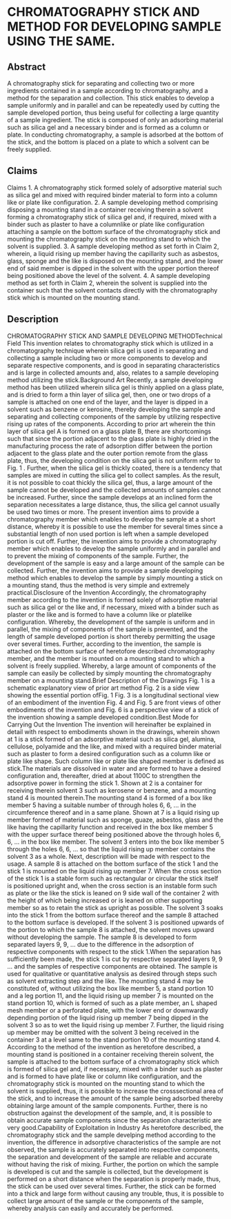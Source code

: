 # CHROMATOGRAPHY STICK AND METHOD FOR DEVELOPING SAMPLE USING THE SAME.

## Abstract
A chromatography stick for separating and collecting two or more ingredients contained in a sample according to chromatography, and a method for the separation and collection. This stick enables to develop a sample uniformly and in parallel and can be repeatedly used by cutting the sample developed portion, thus being useful for collecting a large quantity of a sample ingredient. The stick is composed of only an adsorbing material such as silica gel and a necessary binder and is formed as a column or plate. In conducting chromatography, a sample is adsorbed at the bottom of the stick, and the bottom is placed on a plate to which a solvent can be freely supplied.

## Claims
Claims 1. A chromatography stick formed solely of adsorptive material such as silica gel and mixed with required binder material to form into a column like or plate like configuration. 2. A sample developing method comprising disposing a mounting stand in a container receiving therein a solvent forming a chromatography stick of silica gel and, if required, mixed with a binder such as plaster to have a columnlike or plate like configuration attaching a sample on the bottom surface of the chromatography stick and mounting the chromatography stick on the mounting stand to which the solvent is supplied. 3. A sample developing method as set forth in Claim 2, wherein, a liquid rising up member having the capillarity such as asbestos, glass, sponge and the like is disposed on the mounting stand, and the lower end of said member is dipped in the solvent with the upper portion thereof being positioned above the level of the solvent. 4. A sample developing method as set forth in Claim 2, wherein the solvent is supplied into the container such that the solvent contacts directly with the chromatography stick which is mounted on the mounting stand.

## Description
CHROMATOGRAPHY STICK AND SAMPLE DEVELOPING METHODTechnical Field This invention relates to chromatography stick which is utilized in a chromatography technique wherein silica gel is used in separating and collecting a sample including two or more components to develop and separate respective components, and is good in separating characteristics and is large in collected amounts and, also, relates to a sample developing method utilizing the stick.Background Art Recently, a sample developing method has been utilized wherein silica gel is thinly applied on a glass plate, and is dried to form a thin layer of silica gel, then, one or two drops of a sample is attached on one end of the layer, and the layer is dipped in a solvent such as benzene or kerosine, thereby developing the sample and separating and collecting components of the sample by utilizing respective rising up rates of the components. According to prior art wherein the thin layer of silica gel A is formed on a glass plate B, there are shortcomings such that since the portion adjacent to the glass plate is highly dried in the manufacturing process the rate of adsorption differ between the portion adjacent to the glass plate and the outer portion remote from the glass plate, thus, the developing condition on the silica gel is not uniform refer to Fig. 1 . Further, when the silica gel is thickly coated, there is a tendency that samples are mixed in cutting the silica gel to collect samples. As the result, it is not possible to coat thickly the silica gel, thus, a large amount of the sample cannot be developed and the collected amounts of samples cannot be increased. Further, since the sample develops at an inclined form the separation necessitates a large distance, thus, the silica gel cannot usually be used two times or more. The present invention aims to provide a chromatography member which enables to develop the sample at a short distance, whereby it is possible to use the member for several times since a substantial length of non used portion is left when a sample developed portion is cut off. Further, the invention aims to provide a chromatography member which enables to develop the sample uniformly and in parallel and to prevent the mixing of components of the sample. Further, the development of the sample is easy and a large amount of the sample can be collected. Further, the invention aims to provide a sample developing method which enables to develop the sample by simply mounting a stick on a mounting stand, thus the method is very simple and extremely practical.Disclosure of the Invention Accordingly, the chromatography member according to the invention is formed solely of adsorptive material such as silica gel or the like and, if necessary, mixed with a binder such as plaster or the like and is formed to have a column like or platelike configuration. Whereby, the development of the sample is uniform and in parallel, the mixing of components of the sample is prevented, and the length of sample developed portion is short thereby permitting the usage over several times. Further, according to the invention, the sample is attached on the bottom surface of heretofore described chromatography member, and the member is mounted on a mounting stand to which a solvent is freely supplied. Whereby, a large amount of components of the sample can easily be collected by simply mounting the chromatography member on a mounting stand.Brief Description of the Drawings Fig. 1 is a schematic explanatory view of prior art method Fig. 2 is a side view showing the essential portion ofFig. 1 Fig. 3 is a longitudinal sectional view of an embodiment of the invention Fig. 4 and Fig. 5 are front views of other embodiments of the invention and Fig. 6 is a perspective view of a stick of the invention showing a sample developed condition.Best Mode for Carrying Out the Invention The invention will hereinafter be explained in detail with respect to embodiments shown in the drawings, wherein shown at 1 is a stick formed of an adsorptive material such as silica gel, alumina, cellulose, polyamide and the like, and mixed with a required binder material such as plaster to form a desired configuration such as a column like or plate like shape. Such column like or plate like shaped member is defined as stick.The materials are dissolved in water and are formed to have a desired configuration and, thereafter, dried at about 1100C to strengthen the adsorptive power in forming the stick 1. Shown at 2 is a container for receiving therein solvent 3 such as kerosene or benzene, and a mounting stand 4 is mounted therein.The mounting stand 4 is formed of a box like member 5 having a suitable number of through holes 6, 6, ... in the circumference thereof and in a same plane. Shown at 7 is a liquid rising up member formed of material such as sponge, guaze, asbestos, glass and the like having the capillarity function and received in the box like member 5 with the upper surface thereof being positioned above the through holes 6, 6, ... in the box like member. The solvent 3 enters into the box like member 5 through the holes 6, 6, ... so that the liquid rising up member contains the solvent 3 as a whole. Next, description will be made with respect to the usage. A sample 8 is attached on the bottom surface of the stick 1 and the stick 1 is mounted on the liquid rising up member 7. When the cross section of the stick 1 is a stable form such as rectangular or circular the stick itself is positioned upright and, when the cross section is an instable form such as plate or the like the stick is leaned on 9 side wall of the container 2 with the height of which being increased or is leaned on other supporting member so as to retain the stick as upright as possible. The solvent 3 soaks into the stick 1 from the bottom surface thereof and the sample 8 attached to the bottom surface is developed. If the solvent 3 is positioned upwards of the portion to which the sample 8 is attached, the solvent moves upward without developing the sample. The sample 8 is developed to form separated layers 9, 9, ... due to the difference in the adsorption of respective components with respect to the stick 1.When the separation has sufficiently been made, the stick 1 is cut by respective separated layers 9, 9 ... and the samples of respective components are obtained. The sample is used for qualitative or quantitative analysis as desired through steps such as solvent extracting step and the like. The mounting stand 4 may be constituted of, without utilizing the box like member 5, a stand portion 10 and a leg portion 11, and the liquid rising up member 7 is mounted on the stand portion 10, which is formed of such as a plate member, an L shaped mesh member or a perforated plate, with the lower end or downwardly depending portion of the liquid rising up member 7 being dipped in the solvent 3 so as to wet the liquid rising up member 7. Further, the liquid rising up member may be omitted with the solvent 3 being received in the container 3 at a level same to the stand portion 10 of the mounting stand 4. According to the method of the invention as heretofore described, a mounting stand is positioned in a container receiving therein solvent, the sample is attached to the bottom surface of a chromatography stick which is formed of silica gel and, if necessary, mixed with a binder such as plaster and is formed to have plate like or column like configuration, and the chromatography stick is mounted on the mounting stand to which the solvent is supplied, thus, it is possible to increase the crosssectional area of the stick, and to increase the amount of the sample being adsorbed thereby obtaining large amount of the sample components. Further, there is no obstruction against the development of the sample, and, it is possible to obtain accurate sample components since the separation characteristic are very good.Capability of Exploitation in Industry As heretofore described, the chromatography stick and the sample develping method according to the invention, the difference in adsorptive characteristics of the sample are not observed, the sample is accurately separated into respective components, the separation and development of the sample are reliable and accurate without having the risk of mixing. Further, the portion on which the sample is developed is cut and the sample is collected, but the development is performed on a short distance when the separation is properly made, thus, the stick can be used over several times. Further, the stick can be formed into a thick and large form without causing any trouble, thus, it is possible to collect large amount of the sample or the components of the sample, whereby analysis can easily and accurately be performed.